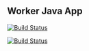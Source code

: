 ## Worker Java App

[![Build Status](http://144.126.132.239:8080/buildStatus/icon?job=instavote%2Fworker-build)](http://144.126.132.239:8080/job/instavote/job/worker-build/)

[![Build Status](http://144.126.132.239:8080/buildStatus/icon?job=instavote%2Fworker-test&subject=unitTest)](http://144.126.132.239:8080/job/instavote/job/worker-test/)


